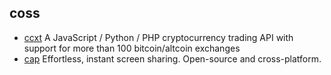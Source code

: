 ## coss

- [ccxt](https://github.com/ccxt/ccxt) A JavaScript / Python / PHP cryptocurrency trading API with support for more than 100 bitcoin/altcoin exchanges
- [cap](https://github.com/CapSoftware/Cap) Effortless, instant screen sharing. Open-source and cross-platform.